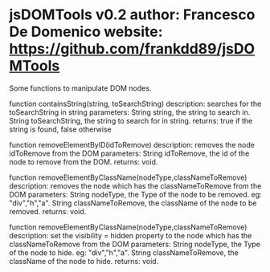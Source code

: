 jsDOMTools v0.2
author: Francesco De Domenico
website: https://github.com/frankdd89/jsDOMTools
==========

Some functions to manipulate DOM nodes.

function containsString(string, toSearchString)
description: searches for the toSearchString in string
parameters: String string, the string to search in. String toSearchString, the string to search for in string.
returns: true if the string is found, false otherwise

function removeElementByID(idToRemove)
description: removes the node idToRemove from the DOM
parameters: String idToRemove, the id of the node to remove from the DOM.
returns: void.

function removeElementByClassName(nodeType,classNameToRemove)
description: removes the node which has the classNameToRemove from the DOM
parameters:	String nodeType, the Type of the node to be removed. eg: "div","h","a".
			String classNameToRemove, the className of the node to be removed.
returns: void.

function removeElementByClassName(nodeType,classNameToRemove)
description: set the visibility = hidden property to the node which has the classNameToRemove from the DOM
parameters:	String nodeType, the Type of the node to hide. eg: "div","h","a".
			String classNameToRemove, the className of the node to hide.
returns: void.
